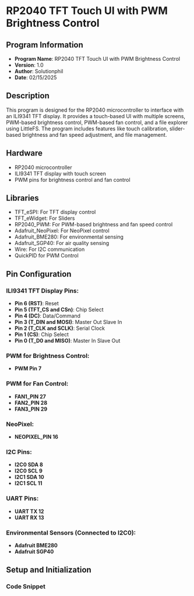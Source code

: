 # RP2040 TFT Touch UI with PWM Brightness Control

## Program Information
- **Program Name**: RP2040 TFT Touch UI with PWM Brightness Control
- **Version**: 1.0
- **Author**: Solutionphil
- **Date**: 02/15/2025

## Description
This program is designed for the RP2040 microcontroller to interface with an ILI9341 TFT display. It provides a touch-based UI with multiple screens, PWM-based brightness control, PWM-based fan control, and a file explorer using LittleFS. The program includes features like touch calibration, slider-based brightness and fan speed adjustment, and file management.

## Hardware
- RP2040 microcontroller
- ILI9341 TFT display with touch screen
- PWM pins for brightness control and fan control

## Libraries
- TFT_eSPI: For TFT display control
- TFT_eWidget: For Sliders
- RP2040_PWM: For PWM-based brightness and fan speed control
- Adafruit_NeoPixel: For NeoPixel control
- Adafruit_BME280: For environmental sensing
- Adafruit_SGP40: For air quality sensing
- Wire: For I2C communication
- QuickPID for PWM Control

## Pin Configuration

### ILI9341 TFT Display Pins:
- **Pin 6 (RST)**: Reset
- **Pin 5 (TFT_CS and CSn)**: Chip Select
- **Pin 4 (DC)**: Data/Command
- **Pin 3 (T_DIN and MOSI)**: Master Out Slave In
- **Pin 2 (T_CLK and SCLK)**: Serial Clock
- **Pin 1 (CS)**: Chip Select
- **Pin 0 (T_D0 and MISO)**: Master In Slave Out

### PWM for Brightness Control:
- **PWM Pin 7**

### PWM for Fan Control:
- **FAN1_PIN 27**
- **FAN2_PIN 28**
- **FAN3_PIN 29**

### NeoPixel:
- **NEOPIXEL_PIN 16**

### I2C Pins:
- **I2C0 SDA 8**
- **I2C0 SCL 9**
- **I2C1 SDA 10**
- **I2C1 SCL 11**

### UART Pins:
- **UART TX 12**
- **UART RX 13**

### Environmental Sensors (Connected to I2C0):
- **Adafruit BME280**
- **Adafruit SGP40**

## Setup and Initialization

### Code Snippet
